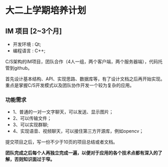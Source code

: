 # 大二上学期培养计划

## IM 项目 [2~3个月]

* 开发环境 : Qt;
* 编程语言 : C++;

C/S架构的IM项目，团队合作（4人一组，两个客户端，两个服务器端），代码托管到github。

首先设计基本结构、API、实现思路、数据库等，有了设计文档之后再开始实现。重点是掌握C/S开发模式以及团队协作开发一个较为复杂的应用。

### 功能需求

* 1、普通的一对一文字聊天，可以发送、显示图片；
* 2、可以传输文件；
* 3、可以实现群聊;
* 4、实现语音、视频聊天，可以接住第三方开源库，例如opencv；

提交项目之后，写一份不少于10页的项目总结或者文档。

**团队完成之后每个人再独立完成一遍，以便对于应用的各个技术点都有深入的了解，否则知识面过于窄。**


